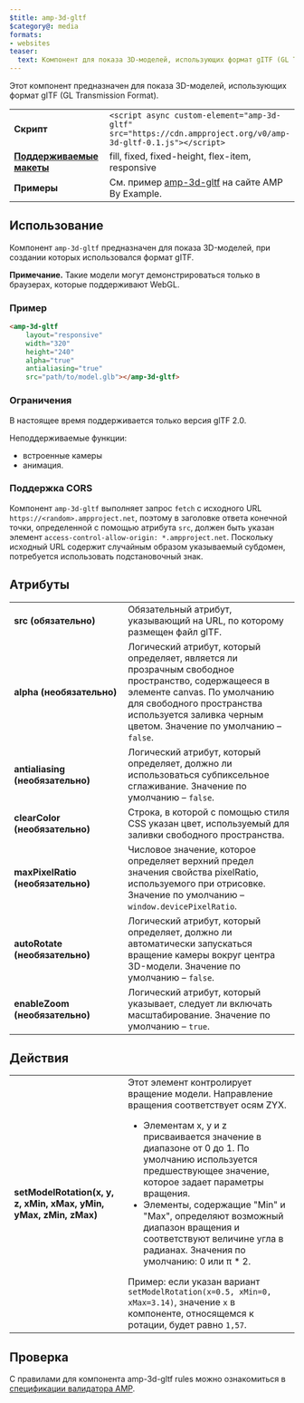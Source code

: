 ```yaml
---
$title: amp-3d-gltf
$category@: media
formats:
- websites
teaser:
  text: Компонент для показа 3D-моделей, использующих формат gITF (GL Transmission Format)
---
```


<!--
Copyright 2018 The AMP HTML Authors. All Rights Reserved.

Licensed under the Apache License, Version 2.0 (the "License");
you may not use this file except in compliance with the License.
You may obtain a copy of the License at

      http://www.apache.org/licenses/LICENSE-2.0

Unless required by applicable law or agreed to in writing, software
distributed under the License is distributed on an "AS-IS" BASIS,
WITHOUT WARRANTIES OR CONDITIONS OF ANY KIND, either express or implied.
See the License for the specific language governing permissions and
limitations under the License.
-->



Этот компонент предназначен для показа 3D-моделей, использующих формат gITF (GL Transmission Format).

<table>
  <tr>
    <td width="40%"><strong>Скрипт</strong></td>
    <td><code>&lt;script async custom-element="amp-3d-gltf" src="https://cdn.ampproject.org/v0/amp-3d-gltf-0.1.js"&gt;&lt;/script&gt;</code></td>
  </tr>
  <tr>
    <td class="col-fourty"><strong><a href="../../../documentation/guides-and-tutorials/develop/style_and_layout/control_layout.md">Поддерживаемые макеты</a></strong></td>
    <td>fill, fixed, fixed-height, flex-item, responsive</td>
  </tr>
  <tr>
    <td><strong>Примеры</strong></td>
    <td>См. пример <a href="https://ampbyexample.com/components/amp-3d-gltf/">amp-3d-gltf</a> на сайте AMP By Example.</td>
  </tr>
</table>

## Использование

Компонент `amp-3d-gltf` предназначен для показа 3D-моделей, при создании которых использовался формат gITF.

**Примечание.** Такие модели могут демонстрироваться только в браузерах, которые поддерживают WebGL.

### Пример

```html
<amp-3d-gltf
    layout="responsive"
    width="320"
    height="240"
    alpha="true"
    antialiasing="true"
    src="path/to/model.glb"></amp-3d-gltf>
```

### Ограничения

В настоящее время поддерживается только версия glTF 2.0.

Неподдерживаемые функции:

- встроенные камеры
- анимация.



### Поддержка CORS

Компонент `amp-3d-gltf` выполняет запрос `fetch` с исходного URL `https://<random>.ampproject.net`, поэтому в заголовке ответа конечной точки, определенной с помощью атрибута `src`, должен быть указан элемент `access-control-allow-origin: *.ampproject.net`. Поскольку исходный URL содержит случайным образом указываемый субдомен, потребуется использовать подстановочный знак.

## Атрибуты

<table>
  <tr>
    <td width="40%"><strong>src (обязательно)</strong></td>
    <td>Обязательный атрибут, указывающий на URL, по которому размещен файл glTF.</td>
  </tr>
  <tr>
    <td width="40%"><strong>alpha (необязательно)</strong></td>
    <td>Логический атрибут, который определяет, является ли прозрачным свободное пространство, содержащееся в элементе canvas. По умолчанию для свободного пространства используется заливка черным цветом.
        Значение по умолчанию – <code>false</code>.</td>
    </tr>
    <tr>
      <td width="40%"><strong>antialiasing (необязательно)</strong></td>
      <td>Логический атрибут, который определяет, должно ли использоваться субпиксельное сглаживание. Значение по умолчанию – <code>false</code>.</td>
    </tr>
    <tr>
      <td width="40%"><strong>clearColor (необязательно)</strong></td>
      <td>Строка, в которой с помощью стиля CSS указан цвет, используемый для заливки свободного пространства.</td>
    </tr>
    <tr>
      <td width="40%"><strong>maxPixelRatio (необязательно)</strong></td>
      <td>Числовое значение, которое определяет верхний предел значения свойства pixelRatio, используемого при отрисовке. Значение по умолчанию – <code>window.devicePixelRatio</code>.</td>
    </tr>
    <tr>
      <td width="40%"><strong>autoRotate (необязательно)</strong></td>
      <td>Логический атрибут, который определяет, должно ли автоматически запускаться вращение камеры вокруг центра 3D-модели. Значение по умолчанию – <code>false</code>.</td>
    </tr>
    <tr>
      <td width="40%"><strong>enableZoom (необязательно)</strong></td>
      <td>Логический атрибут, который указывает, следует ли включать масштабирование. Значение по умолчанию – <code>true</code>.</td>
    </tr>
  </table>

## Действия

<table>
  <tr>
    <td width="40%"><strong>setModelRotation(x, y, z, xMin, xMax, yMin, yMax, zMin, zMax)</strong></td>
    <td>Этот элемент контролирует вращение модели. Направление вращения соответствует осям ZYX.
      <ul>
        <li>Элементам x, y и z присваивается значение в диапазоне от 0 до 1. По умолчанию используется предшествующее значение, которое задает параметры вращения.</li>
        <li>Элементы, содержащие "Min" и "Max", определяют возможный диапазон вращения и соответствуют величине угла в радианах. Значения по умолчанию: 0 или π * 2.</li>
      </ul>
      Пример: если указан вариант <code>setModelRotation(x=0.5, xMin=0, xMax=3.14)</code>, значение <code>x</code> в компоненте, относящемся к ротации, будет равно <code>1,57</code>.</td>
    </tr>
  </table>

## Проверка

С правилами для компонента amp-3d-gltf rules можно ознакомиться в [спецификации валидатора AMP](https://github.com/ampproject/amphtml/blob/master/extensions/amp-3d-gltf/validator-amp-3d-gltf.protoascii).
